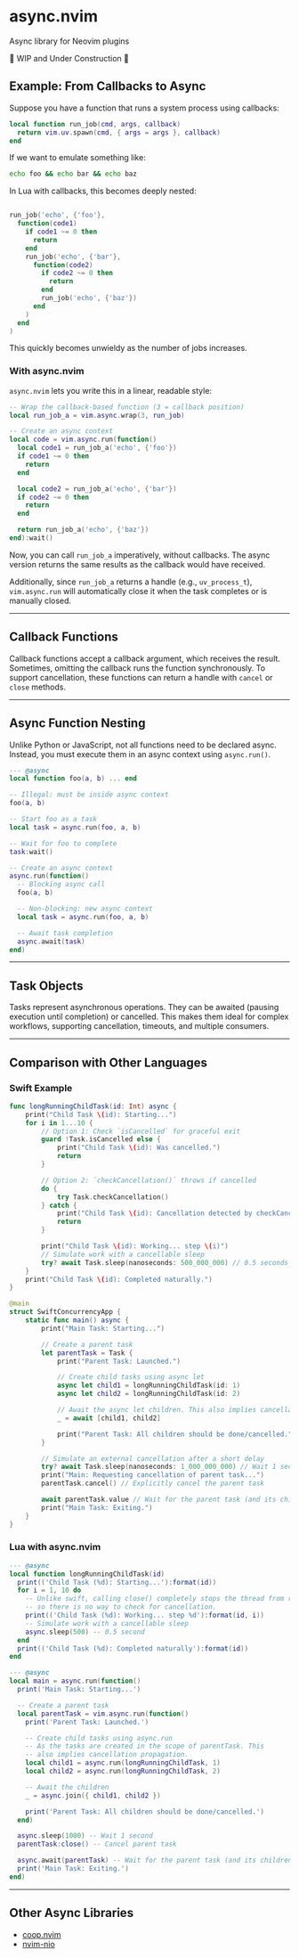# async.nvim

Async library for Neovim plugins

🚧 WIP and Under Construction 🚧

## Example: From Callbacks to Async

Suppose you have a function that runs a system process using callbacks:

```lua
local function run_job(cmd, args, callback)
  return vim.uv.spawn(cmd, { args = args }, callback)
end
```

If we want to emulate something like:

```bash
echo foo && echo bar && echo baz
```

In Lua with callbacks, this becomes deeply nested:

```lua

run_job('echo', {'foo'},
  function(code1)
    if code1 ~= 0 then
      return
    end
    run_job('echo', {'bar'},
      function(code2)
        if code2 ~= 0 then
          return
        end
        run_job('echo', {'baz'})
      end
    )
  end
)

```

This quickly becomes unwieldy as the number of jobs increases.

### With async.nvim

`async.nvim` lets you write this in a linear, readable style:

```lua
-- Wrap the callback-based function (3 = callback position)
local run_job_a = vim.async.wrap(3, run_job)

-- Create an async context
local code = vim.async.run(function()
  local code1 = run_job_a('echo', {'foo'})
  if code1 ~= 0 then
    return
  end

  local code2 = run_job_a('echo', {'bar'})
  if code2 ~= 0 then
    return
  end

  return run_job_a('echo', {'baz'})
end):wait()
```

Now, you can call `run_job_a` imperatively, without callbacks. The async version returns the same results as the callback would have received.

Additionally, since `run_job_a` returns a handle (e.g., `uv_process_t`), `vim.async.run` will automatically close it when the task completes or is manually closed.

---

## Callback Functions

Callback functions accept a callback argument, which receives the result. Sometimes, omitting the callback runs the function synchronously. To support cancellation, these functions can return a handle with `cancel` or `close` methods.

---

## Async Function Nesting

Unlike Python or JavaScript, not all functions need to be declared async. Instead, you must execute them in an async context using `async.run()`.

```lua
--- @async
local function foo(a, b) ... end

-- Illegal: must be inside async context
foo(a, b)

-- Start foo as a task
local task = async.run(foo, a, b)

-- Wait for foo to complete
task:wait()

-- Create an async context
async.run(function()
  -- Blocking async call
  foo(a, b)

  -- Non-blocking: new async context
  local task = async.run(foo, a, b)

  -- Await task completion
  async.await(task)
end)
```

---

## Task Objects

Tasks represent asynchronous operations. They can be awaited (pausing execution until completion) or cancelled.
This makes them ideal for complex workflows, supporting cancellation, timeouts, and multiple consumers.

---

## Comparison with Other Languages

### Swift Example

```swift
func longRunningChildTask(id: Int) async {
    print("Child Task \(id): Starting...")
    for i in 1...10 {
        // Option 1: Check `isCancelled` for graceful exit
        guard !Task.isCancelled else {
            print("Child Task \(id): Was cancelled.")
            return
        }

        // Option 2: `checkCancellation()` throws if cancelled
        do {
            try Task.checkCancellation()
        } catch {
            print("Child Task \(id): Cancellation detected by checkCancellation(). Error: \(error.localizedDescription)")
            return
        }

        print("Child Task \(id): Working... step \(i)")
        // Simulate work with a cancellable sleep
        try? await Task.sleep(nanoseconds: 500_000_000) // 0.5 seconds
    }
    print("Child Task \(id): Completed naturally.")
}

@main
struct SwiftConcurrencyApp {
    static func main() async {
        print("Main Task: Starting...")

        // Create a parent task
        let parentTask = Task {
            print("Parent Task: Launched.")

            // Create child tasks using async let
            async let child1 = longRunningChildTask(id: 1)
            async let child2 = longRunningChildTask(id: 2)

            // Await the async let children. This also implies cancellation propagation.
            _ = await [child1, child2]

            print("Parent Task: All children should be done/cancelled.")
        }

        // Simulate an external cancellation after a short delay
        try? await Task.sleep(nanoseconds: 1_000_000_000) // Wait 1 second
        print("Main: Requesting cancellation of parent task...")
        parentTask.cancel() // Explicitly cancel the parent task

        await parentTask.value // Wait for the parent task (and its children) to finish/cancel
        print("Main Task: Exiting.")
    }
}
```

### Lua with async.nvim

```lua
--- @async
local function longRunningChildTask(id)
  print(('Child Task (%d): Starting...'):format(id))
  for i = 1, 10 do
    -- Unlike swift, calling close() completely stops the thread from resuming
    -- so there is no way to check for cancellation.
    print(('Child Task (%d): Working... step %d'):format(id, i))
    -- Simulate work with a cancellable sleep
    async.sleep(500) -- 0.5 second
  end
  print(('Child Task (%d): Completed naturally'):format(id))
end

--- @async
local main = async.run(function()
  print('Main Task: Starting...')

  -- Create a parent task
  local parentTask = vim.async.run(function()
    print('Parent Task: Launched.')

    -- Create child tasks using async.run
    -- As the tasks are created in the scope of parentTask. This
    -- also implies cancellation propagation.
    local child1 = async.run(longRunningChildTask, 1)
    local child2 = async.run(longRunningChildTask, 2)

    -- Await the children
    _ = async.join({ child1, child2 })

    print('Parent Task: All children should be done/cancelled.')
  end)

  async.sleep(1000) -- Wait 1 second
  parentTask:close() -- Cancel parent task

  async.await(parentTask) -- Wait for the parent task (and its children) to finish/cancel
  print('Main Task: Exiting.')
end)
```

---

## Other Async Libraries

- [coop.nvim](https://github.com/gregorias/coop.nvim)
- [nvim-nio](https://github.com/nvim-neotest/nvim-nio)
